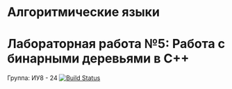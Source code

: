 # Алгоритмические языки
# Лабораторная работа №5: Работа с бинарными деревьями в C++
Группа: ИУ8 - 24
[![Build Status](https://travis-ci.org/Megadimon/Laboratory_5_sem2.svg?branch=master)](https://travis-ci.org/Megadimon/Laboratory_5_sem2)


